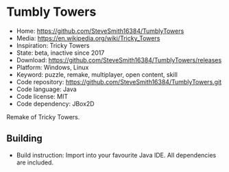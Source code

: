 # Tumbly Towers

- Home: https://github.com/SteveSmith16384/TumblyTowers
- Media: https://en.wikipedia.org/wiki/Tricky_Towers
- Inspiration: Tricky Towers
- State: beta, inactive since 2017
- Download: https://github.com/SteveSmith16384/TumblyTowers/releases
- Platform: Windows, Linux
- Keyword: puzzle, remake, multiplayer, open content, skill
- Code repository: https://github.com/SteveSmith16384/TumblyTowers.git
- Code language: Java
- Code license: MIT
- Code dependency: JBox2D

Remake of Tricky Towers.

## Building

- Build instruction: Import into your favourite Java IDE. All dependencies are included.
